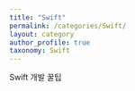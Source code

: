 ```yaml
---
title: "Swift"
permalink: /categories/Swift/
layout: category
author_profile: true
taxonomy: Swift
---
```


Swift 개발 꿀팁
